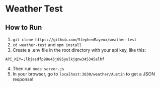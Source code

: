 # Weather Test

## How to Run

1. `git clone https://github.com/StephenMayeux/weather-test`
2. `cd weather-test` and `npm install`
3. Create a .env file in the root directory with your api key, like this:

```
API_KEY=;lkjasdfp98u45j895yulkjqnw345345alhf
```
4. Then run `node server.js`
5. In your browser, go to `localhost:3030/weather/Austin` to get a JSON response!
